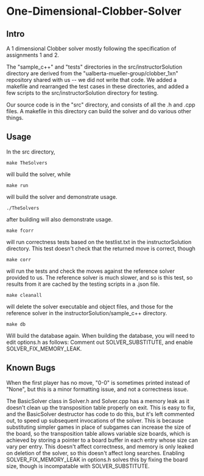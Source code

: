 # One-Dimensional-Clobber-Solver

## Intro

A 1 dimensional Clobber solver mostly following the specification of assignments 1 and 2.

The "sample_c++" and "tests" directories in the src/instructorSolution directory are derived from the "ualberta-mueller-group/clobber_1xn" repository shared with us -- we did not write that code. We added a makefile and rearranged the test cases in these directories, and added a few scripts to the src/instructorSolution directory for testing.

Our source code is in the "src" directory, and consists of all the .h and .cpp files. A makefile in this directory can build the solver and do various other things.

## Usage

In the src directory, 

`make TheSolvers`

will build the solver, while

`make run`

will build the solver and demonstrate usage.


`./TheSolvers`

after building will also demonstrate usage.

`make fcorr`

will run correctness tests based on the testlist.txt in the instructorSolution directory. This test doesn't check that the returned move is correct, though

`make corr`

will run the tests and check the moves against the reference solver provided to us. The reference solver is much slower, and so is this test, so results from it are cached by the testing scripts in a .json file.

`make cleanall`

will delete the solver executable and object files, and those for the reference solver in the instructorSolution/sample_c++ directory.

`make db`

Will build the database again. When building the database, you will need to edit options.h as follows:
Comment out SOLVER_SUBSTITUTE, and enable SOLVER_FIX_MEMORY_LEAK.



## Known Bugs
When the first player has no move, "0-0" is sometimes printed instead of "None", but this is a minor formatting issue, and not a correctness issue.

The BasicSolver class in Solver.h and Solver.cpp has a memory leak as it doesn't clean up the transposition table properly on exit. This is easy to fix, and the BasicSolver destructor has code to do this, but it's left commented out, to speed up subsequent invocations of the solver. This is because substituting simpler games in place of subgames can increase the size of the board, so the transposition table allows variable size boards, which is achieved by storing a pointer to a board buffer in each entry whose size can vary per entry. This doesn't affect correctness, and memory is only leaked on deletion of the solver, so this doesn't affect long searches. Enabling SOLVER_FIX_MEMORY_LEAK in options.h solves this by fixing the board size, though is incompatable with SOLVER_SUBSTITUTE.


